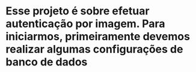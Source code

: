 <h1> Esse projeto é sobre efetuar autenticação por imagem. Para iniciarmos, primeiramente devemos realizar algumas configurações de banco de dados </h1>
